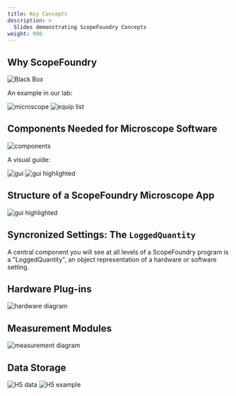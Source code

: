 ```yaml
---
title: Key Concepts
description: >
  Slides demonstrating ScopeFoundry Concepts
weight: 900
---
```

## Why ScopeFoundry

![Black Box](/images/key-concepts/Slide02.png)

An example in our lab:

![microscope](/images/key-concepts/Slide03.png)
![equip list](/images/key-concepts//Slide04.png)

## Components Needed for Microscope Software

![components](/images/key-concepts//Slide05.png)

A visual guide:

![gui](/images/key-concepts//Slide06.png)
![gui highlighted](/images/key-concepts//Slide07.png)

## Structure of a ScopeFoundry Microscope App

![gui highlighted](/images/key-concepts//Slide08.png)

## Syncronized Settings: The `LoggedQuantity`

A central component you will see at all levels of a ScopeFoundry program is a "LoggedQuantity", an object representation of a hardware or software setting.

## Hardware Plug-ins

![hardware diagram](/images/key-concepts//Slide09.png)


## Measurement Modules

![measurement diagram](/images/key-concepts//Slide10.png)

## Data Storage

![H5 data](/images/key-concepts//Slide11.png)
![H5 example](/images/key-concepts//Slide12.png)


